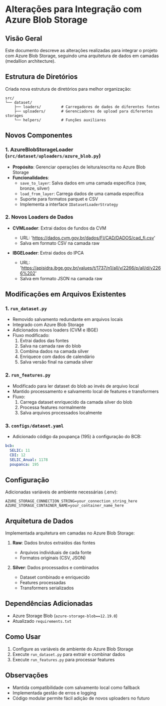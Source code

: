 # Alterações para Integração com Azure Blob Storage

## Visão Geral
Este documento descreve as alterações realizadas para integrar o projeto com Azure Blob Storage,
seguindo uma arquitetura de dados em camadas (medallion architecture).

## Estrutura de Diretórios
Criada nova estrutura de diretórios para melhor organização:
```
src/
└── dataset/
    ├── loaders/         # Carregadores de dados de diferentes fontes
    ├── uploaders/       # Gerenciadores de upload para diferentes storages
    └── helpers/         # Funções auxiliares
```

## Novos Componentes

### 1. AzureBlobStorageLoader (`src/dataset/uploaders/azure_blob.py`)
- **Propósito**: Gerenciar operações de leitura/escrita no Azure Blob Storage
- **Funcionalidades**:
  - `save_to_layer`: Salva dados em uma camada específica (raw, bronze, silver)
  - `load_from_layer`: Carrega dados de uma camada específica
  - Suporte para formatos parquet e CSV
  - Implementa a interface `IDatasetLoaderStrategy`

### 2. Novos Loaders de Dados
- **CVMLoader**: Extrai dados de fundos da CVM
  - URL: 'https://dados.cvm.gov.br/dados/FI/CAD/DADOS/cad_fi.csv'
  - Salva em formato CSV na camada raw

- **IBGELoader**: Extrai dados do IPCA
  - URL: 'https://apisidra.ibge.gov.br/values/t/1737/n1/all/v/2266/p/all/d/v2266%202'
  - Salva em formato JSON na camada raw

## Modificações em Arquivos Existentes

### 1. `run_dataset.py`
- Removido salvamento redundante em arquivos locais
- Integrado com Azure Blob Storage
- Adicionados novos loaders (CVM e IBGE)
- Fluxo modificado:
  1. Extrai dados das fontes
  2. Salva na camada raw do blob
  3. Combina dados na camada silver
  4. Enriquece com dados de calendário
  5. Salva versão final na camada silver

### 2. `run_features.py`
- Modificado para ler dataset do blob ao invés de arquivo local
- Mantido processamento e salvamento local de features e transformers
- Fluxo:
  1. Carrega dataset enriquecido da camada silver do blob
  2. Processa features normalmente
  3. Salva arquivos processados localmente

### 3. `configs/dataset.yaml`
- Adicionado código da poupança (195) à configuração do BCB:
```yaml
bcb:
  SELIC: 11
  CDI: 12
  SELIC_Anual: 1178
  poupanca: 195
```

## Configuração
Adicionadas variáveis de ambiente necessárias (.env):
```
AZURE_STORAGE_CONNECTION_STRING=your_connection_string_here
AZURE_STORAGE_CONTAINER_NAME=your_container_name_here
```

## Arquitetura de Dados
Implementada arquitetura em camadas no Azure Blob Storage:
1. **Raw**: Dados brutos extraídos das fontes
   - Arquivos individuais de cada fonte
   - Formatos originais (CSV, JSON)

2. **Silver**: Dados processados e combinados
   - Dataset combinado e enriquecido
   - Features processadas
   - Transformers serializados

## Dependências Adicionadas
- Azure Storage Blob (`azure-storage-blob==12.19.0`)
- Atualizado `requirements.txt`

## Como Usar
1. Configure as variáveis de ambiente do Azure Blob Storage
2. Execute `run_dataset.py` para extrair e combinar dados
3. Execute `run_features.py` para processar features

## Observações
- Mantida compatibilidade com salvamento local como fallback
- Implementada gestão de erros e logging
- Código modular permite fácil adição de novos uploaders no futuro
